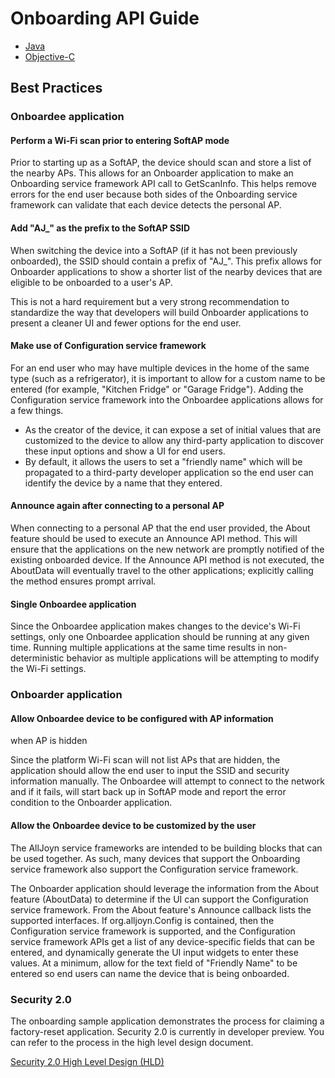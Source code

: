 # Onboarding API Guide

* [Java][onboarding-java]
* [Objective-C][onboarding-ios]


## Best Practices

### Onboardee application

#### Perform a Wi-Fi scan prior to entering SoftAP mode

Prior to starting up as a SoftAP, the device should scan
and store a list of the nearby APs. This allows for an Onboarder
application to make an Onboarding service framework API call to
GetScanInfo. This helps remove errors for the end user because
both sides of the Onboarding service framework can validate
that each device detects the personal AP.

#### Add "AJ_" as the prefix to the SoftAP SSID

When switching the device into a SoftAP (if it has not been
previously onboarded), the SSID should contain a prefix of
"AJ_". This prefix allows for Onboarder applications to show
a shorter list of the nearby devices that are eligible to be
onboarded to a user's AP.

This is not a hard requirement but a very strong recommendation
to standardize the way that developers will build Onboarder
applications to present a cleaner UI and fewer options for
the end user.

#### Make use of Configuration service framework

For an end user who may have multiple devices in the home of
the same type (such as a refrigerator), it is important to
allow for a custom name to be entered (for example, "Kitchen Fridge"
or "Garage Fridge"). Adding the Configuration service framework
into the Onboardee applications allows for a few things.

* As the creator of the device, it can expose a set of initial
values that are customized to the device to allow any third-party
application to discover these input options and show a UI for end users.
* By default, it allows the users to set a "friendly name"
which will be propagated to a third-party developer application
so the end user can identify the device by a name that they entered.

#### Announce again after connecting to a personal AP

When connecting to a personal AP that the end user provided,
the About feature should be used to execute an Announce API method.
This will ensure that the applications on the new network are
promptly notified of the existing onboarded device. If the
Announce API method is not executed, the AboutData will eventually
travel to the other applications; explicitly calling the method
ensures prompt arrival.

#### Single Onboardee application

Since the Onboardee application makes changes to the device's
Wi-Fi settings, only one Onboardee application should be
running at any given time. Running multiple applications at
the same time results in non-deterministic behavior as
multiple applications will be attempting to modify the Wi-Fi settings.

### Onboarder application

#### Allow Onboardee device to be configured with AP information
when AP is hidden

Since the platform Wi-Fi scan will not list APs that are
hidden, the application should allow the end user to input
the SSID and security information manually. The Onboardee
will attempt to connect to the network and if it fails, will
start back up in SoftAP mode and report the error condition
to the Onboarder application.

#### Allow the Onboardee device to be customized by the user

The AllJoyn service frameworks are intended to be building
blocks that can be used together. As such, many devices that
support the Onboarding service framework also support the
Configuration service framework.

The Onboarder application should leverage the information
from the About feature (AboutData) to determine if the UI can
support the Configuration service framework. From the About
feature's Announce callback lists the supported interfaces.
If org.alljoyn.Config is contained, then the Configuration service
framework is supported, and the Configuration service framework
APIs get a list of any device-specific fields that can be entered,
and dynamically generate the UI input widgets to enter these
values. At a minimum, allow for the text field of "Friendly Name"
to be entered so end users can name the device that is being onboarded.

### Security 2.0

The onboarding sample application demonstrates the process for claiming a 
factory-reset application.  Security 2.0 is currently in developer preview.
You can refer to the process in the high level design document.  

[Security 2.0 High Level Design (HLD)][security2_0-hld]

[onboarding-java]: /develop/api-guide/onboarding/java
[onboarding-ios]: /develop/api-guide/onboarding/objc
[security2_0-hld]: /learn/core/security2_0/hld
